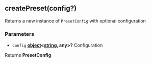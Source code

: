 <!-- Generated by documentation.js. Update this documentation by updating the source code. -->

## createPreset(config?)

Returns a new instance of `PresetConfig` with optional configuration

### Parameters

-   `config` **[object][1]&lt;[string][2], any>?** Configuration

Returns **PresetConfig** 

[1]: https://developer.mozilla.org/docs/Web/JavaScript/Reference/Global_Objects/Object

[2]: https://developer.mozilla.org/docs/Web/JavaScript/Reference/Global_Objects/String
